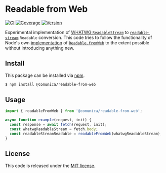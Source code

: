 # Readable from Web

[![CI](https://github.com/surilindur/readable-from-web/actions/workflows/ci.yml/badge.svg)](https://github.com/surilindur/readable-from-web/actions/workflows/ci.yml)
[![Coverage](https://coveralls.io/repos/github/surilindur/readable-from-web/badge.svg?branch=main)](https://coveralls.io/github/surilindur/readable-from-web?branch=main)
[![Version](https://badge.fury.io/js/@comunica/readable-from-web.svg)](https://www.npmjs.com/package/@comunica/readable-from-web)

Experimental implementation of [WHATWG `ReadableStream`](https://streams.spec.whatwg.org/#rs-class)
to [`readable-stream`](https://github.com/nodejs/readable-stream) `Readable` conversion.
This code tries to follow the functionality of Node's own [implementation](https://github.com/nodejs/node/blob/0b676736a0e9ab4939c195a516aa7e82fcd839aa/lib/internal/webstreams/adapters.js#L512)
of [`Readable.fromWeb`](https://nodejs.org/api/stream.html#streamreadablefromwebreadablestream-options)
to the extent possible without introducing anything new.

## Install

This package can be installed via [npm](https://www.npmjs.com/package/@comunica/readable-from-web).

```bash
$ npm install @comunica/readable-from-web
```

## Usage

```js
import { readableFromWeb } from '@comunica/readable-from-web';

async function example(request, init) {
  const response = await fetch(request, init);
  const whatwgReadableStream = fetch.body;
  const readableStreamReadable = readableFromWeb(whatwgReadableStream);
}
```

## License

This code is released under the [MIT license](http://opensource.org/licenses/MIT).
